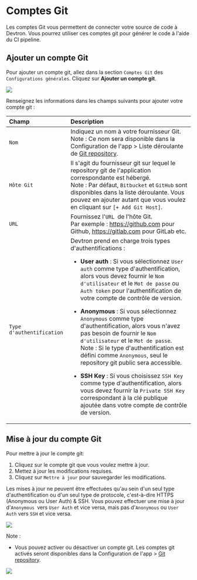 ﻿# Comptes Git
Les comptes Git vous permettent de connecter votre source de code à Devtron. Vous pourrez utiliser ces comptes git pour générer le code à l'aide du CI pipeline.

## Ajouter un compte Git
Pour ajouter un compte git, allez dans la section `Comptes Git` des `Configurations générales`. Cliquez sur **Ajouter un compte git**.

![](https://devtron-public-asset.s3.us-east-2.amazonaws.com/images/global-configurations/git-accounts/git-accounts.jpg)

Renseignez les informations dans les champs suivants pour ajouter votre compte git :

|Champ|Description|
| :- | :- |
| `Nom` | Indiquez un nom à votre fournisseur Git.<br>Note : Ce nom sera disponible dans la Configuration de l'app > Liste déroulante de [Git repository](../creating-application/git-material.md).</br> |
| `Hôte Git` | Il s'agit du fournisseur git sur lequel le repository git de l'application correspondante est hébergé.<br>Note : Par défaut, `Bitbucket` et `GitHub` sont disponibles dans la liste déroulante. Vous pouvez en ajouter autant que vous voulez en cliquant sur `[+ Add Git Host]`.</br> |
| `URL`|Fournissez l'`URL `de l'hôte Git.<br>Par exemple : <https://github.com> pour Github, <https://gitlab.com> pour GitLab etc. |
| `Type d'authentification`|Devtron prend en charge trois types d'authentifications :<ul><li>**User auth** : Si vous sélectionnez `User auth` comme type d'authentification, alors vous devez fournir le `Nom d'utilisateur` et le `Mot de passe` ou `Auth token` pour l'authentification de votre compte de contrôle de version.</li></ul> <ul><li>**Anonymous** : Si vous sélectionnez `Anonymous` comme type d'authentification, alors vous n'avez pas besoin de fournir le `Nom d'utilisateur` et le `Mot de passe`.<br>Note : Si le type d'authentification est défini comme `Anonymous`, seul le repository git public sera accessible.</li></ul><ul><li>**SSH Key** : Si vous choisissez `SSH Key` comme type d'authentification, alors vous devez fournir la `Private SSH Key` correspondant à la clé publique ajoutée dans votre compte de contrôle de version.</li></ul> 

## Mise à jour du compte Git

Pour mettre à jour le compte git:

1. Cliquez sur le compte git que vous voulez mettre à jour.
2. Mettez à jour les modifications requises.
3. Cliquez sur `Mettre à jour` pour sauvegarder les modifications.

Les mises à jour ne peuvent être effectuées qu'au sein d'un seul type d'authentification ou d'un seul type de protocole, c'est-à-dire HTTPS (Anonymous ou User Auth) & SSH. Vous pouvez effectuer une mise à jour d'`Anonymous `vers `User Auth` et vice versa, mais pas d'`Anonymous` ou `User Auth` vers `SSH` et vice versa.

![](https://devtron-public-asset.s3.us-east-2.amazonaws.com/images/global-configurations/git-accounts/update-git-accounts.jpg)

Note :
* Vous pouvez activer ou désactiver un compte git. Les comptes git activés seront disponibles dans la Configuration de l'app > [Git repository](../creating-application/git-material.md).


![](../../user-guide/global-configurations/images/git-account-enable-disable.jpg)

